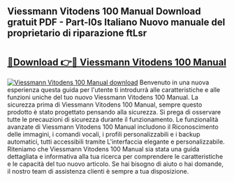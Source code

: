 ## Viessmann Vitodens 100 Manual Download gratuit PDF - Part-l0s Italiano Nuovo manuale del proprietario di riparazione ftLsr

# <h2><a href="http://dfbry1.blite.top/?on=Viessmann+Vitodens+100+Manual">🔗Download 👉🔴 Viessmann Vitodens 100 Manual</a></h2>

[![Viessmann Vitodens 100 Manual download](https://i.imgur.com/lujVjoI.png)](http://dfbry1.blite.top/?on=Viessmann+Vitodens+100+Manual)
Benvenuto in una nuova esperienza questa guida per l'utente ti introdurrà alle caratteristiche e alle funzioni uniche del tuo nuovo Viessmann Vitodens 100 Manual. La sicurezza prima di Viessmann Vitodens 100 Manual, sempre questo prodotto è stato progettato pensando alla sicurezza. Si prega di osservare tutte le precauzioni di sicurezza durante il funzionamento. Le funzionalità avanzate di Viessmann Vitodens 100 Manual includono il Riconoscimento delle immagini, i comandi vocali, i profili personalizzabili e i backup automatici, tutti accessibili tramite L'interfaccia elegante e personalizzabile. Riteniamo che Viessmann Vitodens 100 Manual sia stata una guida dettagliata e informativa alla tua ricerca per comprendere le caratteristiche e le capacità del tuo nuovo articolo. Se hai bisogno di aiuto o hai domande, il nostro team di assistenza clienti è sempre a tua disposizione.
